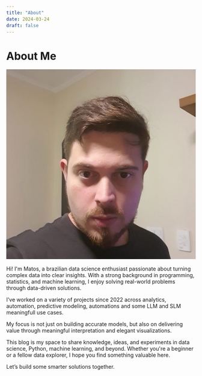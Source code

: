 ```yaml
---
title: "About"
date: 2024-03-24
draft: false
---
```


# About Me
![Vinicius_Matos](/images/Vinicius_Matos.png)

Hi! I'm Matos, a brazilian data science enthusiast passionate about turning complex data into clear insights. With a strong background in programming, statistics, and machine learning, I enjoy solving real-world problems through data-driven solutions.

I’ve worked on a variety of projects since 2022 across analytics, automation, predictive modeling, automations and some LLM and SLM meaningfull use cases.

My focus is not just on building accurate models, but also on delivering value through meaningful interpretation and elegant visualizations.

This blog is my space to share knowledge, ideas, and experiments in data science, Python, machine learning, and beyond. Whether you're a beginner or a fellow data explorer, I hope you find something valuable here.

Let’s build some smarter solutions together.